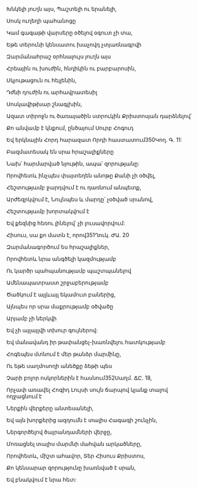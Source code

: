 Խնկելի յուղն այս, Պաշտելի ու երանելի,


Սոսկ ուղեղի պահանոցը


Կամ գագաթի վարսերը օծելով օգուտ չի տա,


Եթե տերունի կենսատու խաչովդ չտյառնագրվի


Զարմանահրաշ օրհնալույս յուղն այս


Հրեային ու խուժին, հնդիկին ու բարբարոսին,


Սկյութացուն ու հելլենին,


Դժնի դուժին ու արհավրատեսիլ


Սոսկավիթխար շնագլխին,


Ազատ տիրոջն ու ծառայածին ստրուկին Քրիստոսյան դարձնելով՝


Քո անվամբ է կնքում, ընծայում Սուրբ Հոգուդ


Եվ երկնային Հորդ հարազատ Որդի հաստատում350Կող. Գ. 11:


Բազմատեսակ են սրա հրաշալիքները


Նախ՝ հարմարված նյութին, ապա՝ զորությանը:


Որովհետև ինչպես փայտեղեն անոթը Քանի չի օծվել,


Հեշտությամբ ջարդվում է ու դառնում անպետք,


Արժեզրկվում է, Նույնպես և մարդը՝ չօծված սրանով,


Հեշտությամբ խորտակվում է


Եվ քեզնից հեռու լինելով՝ չի լուսավորվում:


Հիսուս, սա քո մատն է, որով351Ղուկ. ԺԱ. 20


Զարմանագործում ես հրաշալիքներ,


Որովհետև նրա անգծելի կազմությամբ


Ու կարծր պահպանությամբ պաշտպանելով


Ամենապատրաստ շրջաբերությամբ


Ծածկում է այլևայլ եկամուտ բաներից,


Այնպես որ սրա մաքրությամբ օծվածը


Արյամբ չի ներկվի


Եվ չի այլայլվի տխուր գույներով:


Եվ մանավանդ իր թափանցել-խառնվելու հատկությամբ


Հոգեպես մտնում է մեր թանձր մարմինը,


Ու եթե սաղմոսողի անեծքը ձեթի պես


Չարի բոլոր ոսկորներին է հասնում352Սաղմ. ՃԸ. 18,


Որչափ առավել Հոգիդ Լույսի սույն ճարպով կյանք տալով ողջացնում է


Ներքին վերքերը անտեսանելի,


Եվ այն խորքերից ազդումն է տալիս Հագագի շունչին,


Ներգործելով ծայրանդամների վերջը,


Մոռացնել տալիս մարմնի մահվան արկածները,


Որովհետև, միշտ ահավոր, Տեր Հիսուս Քրիստոս,


Քո կենսարար զորությունը խառնված է սրան,


Եվ բնակվում է նրա հետ: